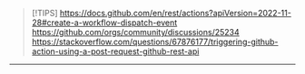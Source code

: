 > [!TIPS]
> https://docs.github.com/en/rest/actions?apiVersion=2022-11-28#create-a-workflow-dispatch-event
> https://github.com/orgs/community/discussions/25234
> https://stackoverflow.com/questions/67876177/triggering-github-action-using-a-post-request-github-rest-api

---
